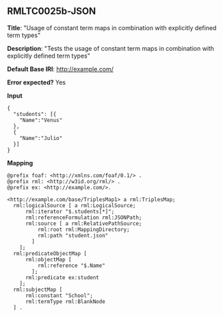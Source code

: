 ## RMLTC0025b-JSON

**Title**: "Usage of constant term maps in combination with explicitly defined term types"

**Description**: "Tests the usage of constant term maps in combination with explicitly defined term types"

**Default Base IRI**: http://example.com/

**Error expected?** Yes

**Input**
```
{
  "students": [{
    "Name":"Venus"
  },
  {
    "Name":"Julio"
  }]
}

```

**Mapping**
```
@prefix foaf: <http://xmlns.com/foaf/0.1/> .
@prefix rml: <http://w3id.org/rml/> .
@prefix ex: <http://example.com/>.

<http://example.com/base/TriplesMap1> a rml:TriplesMap;
  rml:logicalSource [ a rml:LogicalSource;
      rml:iterator "$.students[*]";
      rml:referenceFormulation rml:JSONPath;
      rml:source [ a rml:RelativePathSource;
          rml:root rml:MappingDirectory;
          rml:path "student.json"
        ]
    ];
  rml:predicateObjectMap [
      rml:objectMap [
          rml:reference "$.Name"
        ];
      rml:predicate ex:student
    ];
  rml:subjectMap [
      rml:constant "School";
      rml:termType rml:BlankNode
  ] .

```

